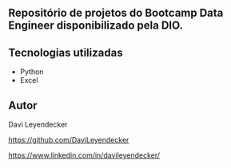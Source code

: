 ## Repositório de projetos do Bootcamp Data Engineer disponibilizado pela DIO.

## Tecnologias utilizadas
* Python
* Excel

## Autor
Davi Leyendecker

https://github.com/DaviLeyendecker

https://www.linkedin.com/in/davileyendecker/
